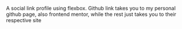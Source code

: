 A social link profile using flexbox. Github link takes you to my personal github page, also frontend mentor, while the rest just takes you to their respective site